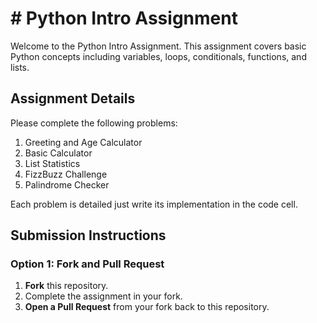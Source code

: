 # # Python Intro Assignment

Welcome to the Python Intro Assignment. This assignment covers basic Python concepts including variables, loops, conditionals, functions, and lists.

## Assignment Details
Please complete the following problems:
1. Greeting and Age Calculator
2. Basic Calculator
3. List Statistics
4. FizzBuzz Challenge
5. Palindrome Checker 

Each problem is detailed just write its implementation in the code cell.

## Submission Instructions

### Option 1: Fork and Pull Request
1. **Fork** this repository.
2. Complete the assignment in your fork.
3. **Open a Pull Request** from your fork back to this repository.

